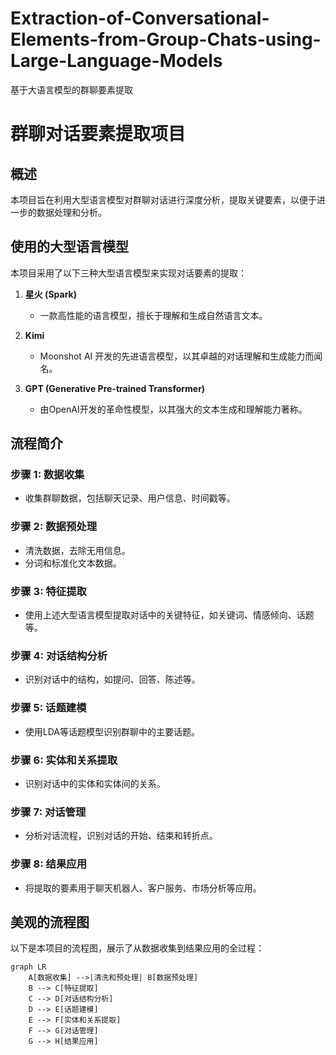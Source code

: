 # Extraction-of-Conversational-Elements-from-Group-Chats-using-Large-Language-Models
基于大语言模型的群聊要素提取
# 群聊对话要素提取项目

## 概述
本项目旨在利用大型语言模型对群聊对话进行深度分析，提取关键要素，以便于进一步的数据处理和分析。

## 使用的大型语言模型
本项目采用了以下三种大型语言模型来实现对话要素的提取：

1. **星火 (Spark)**
   - 一款高性能的语言模型，擅长于理解和生成自然语言文本。

2. **Kimi**
   - Moonshot AI 开发的先进语言模型，以其卓越的对话理解和生成能力而闻名。

3. **GPT (Generative Pre-trained Transformer)**
   - 由OpenAI开发的革命性模型，以其强大的文本生成和理解能力著称。

## 流程简介

### 步骤 1: 数据收集
- 收集群聊数据，包括聊天记录、用户信息、时间戳等。

### 步骤 2: 数据预处理
- 清洗数据，去除无用信息。
- 分词和标准化文本数据。

### 步骤 3: 特征提取
- 使用上述大型语言模型提取对话中的关键特征，如关键词、情感倾向、话题等。

### 步骤 4: 对话结构分析
- 识别对话中的结构，如提问、回答、陈述等。

### 步骤 5: 话题建模
- 使用LDA等话题模型识别群聊中的主要话题。

### 步骤 6: 实体和关系提取
- 识别对话中的实体和实体间的关系。

### 步骤 7: 对话管理
- 分析对话流程，识别对话的开始、结束和转折点。

### 步骤 8: 结果应用
- 将提取的要素用于聊天机器人、客户服务、市场分析等应用。

## 美观的流程图
以下是本项目的流程图，展示了从数据收集到结果应用的全过程：

```mermaid
graph LR
    A[数据收集] -->|清洗和预处理| B[数据预处理]
    B --> C[特征提取]
    C --> D[对话结构分析]
    D --> E[话题建模]
    E --> F[实体和关系提取]
    F --> G[对话管理]
    G --> H[结果应用]
